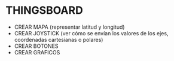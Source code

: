 # THINGSBOARD
- CREAR MAPA (representar latitud y longitud)
- CREAR JOYSTICK (ver cómo se envían los valores de los ejes, coordenadas cartesianas o polares)
- CREAR BOTONES
- CREAR GRAFICOS

#
